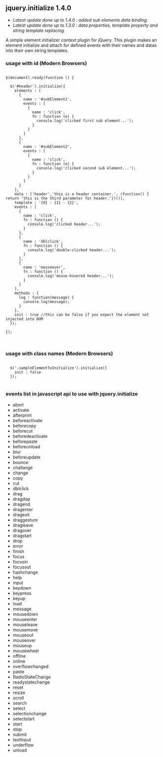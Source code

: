 ## jquery.initialize 1.4.0

<ul>
<li><i>Latest update done up to 1.4.0 : added sub elements data binding.</i></li>
<li><i>Latest update done up to 1.3.0 : data properties, template property and string template replacing.</i></li>
</ul>

A simple element initializer context plugin for jQuery.
This plugin makes an element initialize and attach for defined events with their names and datas into their own string templates.

### usage with id (Modern Browsers)
<pre lang="javascript">
<code>
$(document).ready(function () {
        
  $('#header').initialize({
    elements : [
      {
        name : '#subElement1',
        events : [
          {
            name : 'click',
            fn : function (e) {
              console.log('clicked first sub element...');
            }
          }
        ]
      },
      {
        name : '#subElement2',
        events : [
          {
            name : 'click',
            fn : function (e) {
              console.log('clicked second sub element...');
            }
          }
        ]
      }
    ],
    data : ['header','this is a header container.', (function() { return 'this is the third parameter for header.'})()],
    template : '<span>{0} - {1} - {2}</span>',
    events : [
      {
        name : 'click',
        fn : function () {
          console.log('clicked header...');
        }
      },
      {
        name : 'dblclick',
        fn : function () {
          console.log('double-clicked header...');
        }
      },
      {
        name : 'mouseover',
        fn : function () {
          console.log('mouse-hovered header...');
        }
      }
    ],
    methods : {
      log : function(message) {
        console.log(message);
      }
    },
    init : true //this can be false if you expect the element not injected into DOM
  });

});

</code>
</pre>

### usage with class names (Modern Browsers)
<pre lang="javascript">
<code>
  $('.sampleElementToInitialize').initialize({
    init : false
  });
</code>
</pre>

### events list in javascript api to use with jquery.initialize
<ul>
  <li>abort</li>
  <li>activate</li>
  <li>afterprint</li>
  <li>beforeactivate</li>
  <li>beforecopy</li>
  <li>beforecut</li>
  <li>beforedeactivate</li>
  <li>beforepaste</li>
  <li>beforeunload</li>
  <li>blur</li>
  <li>beforeupdate</li>
  <li>bounce</li>
  <li>challange</li>
  <li>change</li>
  <li>copy</li>
  <li>cut</li>
  <li>dblclick</li>
  <li>drag</li>
  <li>dragdop</li>
  <li>dragend</li>
  <li>dragenter</li>
  <li>dragexit</li>
  <li>draggesture</li>
  <li>dragleave</li>
  <li>dragover</li>
  <li>dragstart</li>
  <li>drop</li>
  <li>error</li>
  <li>finish</li>
  <li>focus</li>
  <li>focusin</li>
  <li>focusout</li>
  <li>hashchange</li>
  <li>help</li>
  <li>input</li>
  <li>keydown</li>
  <li>keypress</li>
  <li>keyup</li>
  <li>load</li>
  <li>message</li>
  <li>mousedown</li>
  <li>mouseenter</li>
  <li>mouseleave</li>
  <li>mousemove</li>
  <li>mouseout</li>
  <li>mouseover</li>
  <li>mouseup</li>
  <li>mousewheel</li>
  <li>offline</li>
  <li>online</li>
  <li>overflowchanged</li>
  <li>paste</li>
  <li>RadioStateChange</li>
  <li>readystatechange</li>
  <li>reset</li>
  <li>resize</li>
  <li>scroll</li>
  <li>search</li>
  <li>select</li>
  <li>selectionchange</li>
  <li>selectstart</li>
  <li>start</li>
  <li>stop</li>
  <li>submit</li>
  <li>textInput</li>
  <li>underflow</li>
  <li>unload</li>
</ul>